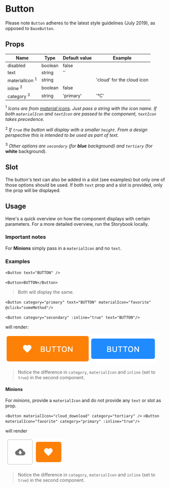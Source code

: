 # Button

Please note `Button` adheres to the latest style guidelines (July 2019), as opposed to `BaseButton`.

## Props

| Name                      | Type    | Default value | Example                    |
| ------------------------- | ------- | ------------- | -------------------------- |
| disabled                  | boolean | false         |                            |
| text                      | string  | ''            |                            |
| materialIcon <sup>1</sup> | string  |               | 'cloud' for the cloud icon |
| inline <sup>2</sup>       | boolean | false         |                            |
| category <sup>3</sup>     | string  | 'primary'     | '°C'                       |

<sup>1</sup> _Icons are from [material icons](https://material.io/resources/icons). Just pass a string with the icon name. If both `materialIcon` and `textIcon` are passed to the component, `textIcon` takes precedence._

<sup>2</sup> _If `true` the button will display with a smaller `height`. From a design perspective this is intended to be used as part of text._

<sup>3</sup> _Other options are `secondary` (for **blue** background) and `tertiary`_ (for **white** background).

## Slot

The button's text can also be added in a slot (see examples) but only one of those options should be used. If both `text` prop and a slot is provided, only the prop will be displayed.

## Usage

Here's a quick overview on how the component displays with certain parameters.
For a more detailed overview, run the Storybook locally.

### Important notes

For **Minions** simply pass in a `materialIcon` and no `text`.

### Examples

`<Button text="BUTTON" />`

`<Button>BUTTON</Button>`

> Both will display the same.

`<Button category="primary" text="BUTTON" materialIcon="favorite" @click="someMethod"/>`

`<Button category="secondary" :inline="true" text="BUTTON"/>`

will render:

![Buttons with icon and only text](images/buttons.png)

> Notice the difference in `category`, `materialIcon` and `inline` (set to `true`) in the second component.

#### Minions

For _minions_, provide a `materialIcon` and do not provide any `text` or slot as prop.

`<Button materialIcon="cloud_download" category="tertiary" />`
`<Button materialIcon="favorite" category="primary" :inline="true"/>`

will render

![Minions](images/buttons-minions.png)

> Notice the difference in `category`, `materialIcon` and `inline` (set to `true`) in the second component.
